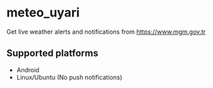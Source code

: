 # meteo_uyari

Get live weather alerts and notifications from https://www.mgm.gov.tr

## Supported platforms

- Android
- Linux/Ubuntu (No push notifications)
